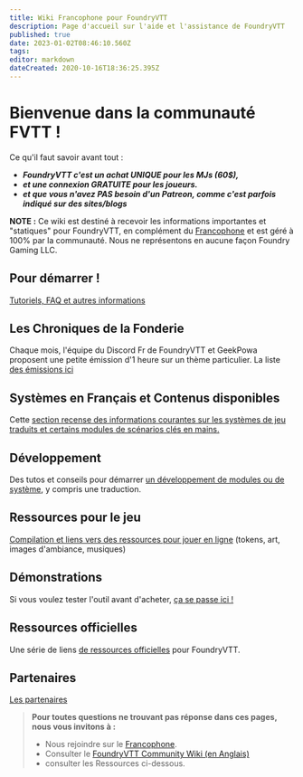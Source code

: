 ```yaml
---
title: Wiki Francophone pour FoundryVTT
description: Page d'accueil sur l'aide et l'assistance de FoundryVTT
published: true
date: 2023-01-02T08:46:10.560Z
tags: 
editor: markdown
dateCreated: 2020-10-16T18:36:25.395Z
---
```


# Bienvenue dans la communauté FVTT !
Ce qu'il faut savoir avant tout :
- ***FoundryVTT c'est un achat UNIQUE pour les MJs (60$),***
- ***et une connexion GRATUITE pour les joueurs.*** 
- ***et que vous n'avez PAS besoin d'un Patreon, comme c'est parfois indiqué sur des sites/blogs***

**NOTE :** Ce wiki est destiné à recevoir les informations importantes et "statiques" pour FoundryVTT, en complément du <i class="fab fa-discord"></i> [Francophone](https://discord.gg/pPSDNJk) et est géré à 100% par la communauté. Nous ne représentons en aucune façon Foundry Gaming LLC.

## Pour démarrer ! 
[Tutoriels, FAQ et autres informations](/fr/pages/tutosfaq)

## Les Chroniques de la Fonderie
Chaque mois, l'équipe du Discord Fr de FoundryVTT et GeekPowa proposent une petite émission d'1 heure sur un thème particulier. La liste [des émissions ici](/fr/pages/choniquesfonderie)

## Systèmes en Français et Contenus disponibles
Cette [section recense des informations courantes sur les systèmes de jeu traduits et certains modules de scénarios clés en mains.](/fr/pages/systemescontenus)

## Développement
Des tutos et conseils pour démarrer [un développement de modules ou de système](/fr/developpement/home), y compris une traduction.

## Ressources pour le jeu
[Compilation et liens vers des ressources pour jouer en ligne](/fr/pages/ressourcesjeux) (tokens, art, images d'ambiance, musiques)

## Démonstrations 
Si vous voulez tester l'outil avant d'acheter, [ça se passe ici !](/fr/pages/demos)

## Ressources officielles

Une série de liens [de ressources officielles](/fr/pages/ressourcesoff) pour FoundryVTT.

## Partenaires
[Les partenaires](/fr/pages/partenaires)

> **Pour toutes questions ne trouvant pas réponse dans ces pages, nous vous invitons à :**
> - Nous rejoindre sur le <i class="fab fa-discord"></i> [Francophone](https://discord.gg/pPSDNJk).
> - Consulter le [FoundryVTT Community Wiki (en Anglais)](https://foundryvtt.wiki/en/home)
> - consulter les Ressources ci-dessous.


 
